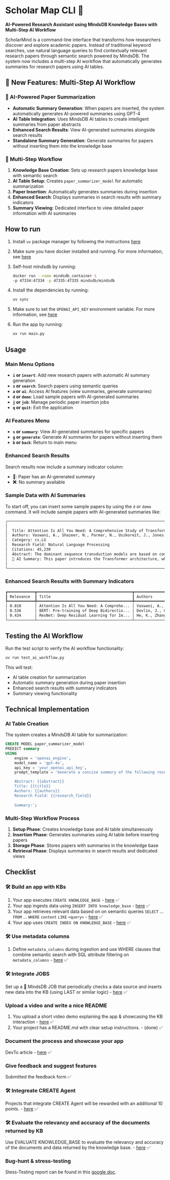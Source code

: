 # Scholar Map CLI 🧠

**AI-Powered Research Assistant using MindsDB Knowledge Bases with Multi-Step AI Workflow**

ScholarMind is a command-line interface that transforms how researchers discover and explore academic papers. Instead of traditional keyword searches, use natural language queries to find contextually relevant research papers through semantic search powered by MindsDB. The system now includes a multi-step AI workflow that automatically generates summaries for research papers using AI tables.

## 🚀 New Features: Multi-Step AI Workflow

### 🤖 AI-Powered Paper Summarization
- **Automatic Summary Generation**: When papers are inserted, the system automatically generates AI-powered summaries using GPT-4
- **AI Table Integration**: Uses MindsDB AI tables to create intelligent summaries from paper abstracts
- **Enhanced Search Results**: View AI-generated summaries alongside search results
- **Standalone Summary Generation**: Generate summaries for papers without inserting them into the knowledge base

### 🔗 Multi-Step Workflow
1. **Knowledge Base Creation**: Sets up research papers knowledge base with semantic search
2. **AI Table Setup**: Creates `paper_summarizer_model` for automatic summarization
3. **Paper Insertion**: Automatically generates summaries during insertion
4. **Enhanced Search**: Displays summaries in search results with summary indicators
5. **Summary Viewing**: Dedicated interface to view detailed paper information with AI summaries

## How to run

1. Install `uv` package manager by following the instructions [here](https://docs.astral.sh/uv/getting-started/installation/)

2. Make sure you have docker installed and running. For more information, see [here](https://docs.docker.com/get-docker/)

3. Self-host mindsdb by running:
    ```bash
    docker run --name mindsdb_container \
    -p 47334:47334 -p 47335:47335 mindsdb/mindsdb
    ```

4. Install the dependencies by running:
    ```bash
    uv sync
    ```

5. Make sure to set the `OPENAI_API_KEY` environment variable. For more information, see [here](https://platform.openai.com/docs/api-reference/introduction)

6. Run the app by running:
    ```bash
    uv run main.py
    ```

## Usage

### Main Menu Options
- **`i` or `insert`**: Add new research papers with automatic AI summary generation
- **`s` or `search`**: Search papers using semantic queries
- **`a` or `ai`**: Access AI features (view summaries, generate summaries)
- **`d` or `demo`**: Load sample papers with AI-generated summaries
- **`j` or `job`**: Manage periodic paper insertion jobs
- **`q` or `quit`**: Exit the application

### AI Features Menu
- **`s` or `summary`**: View AI-generated summaries for specific papers
- **`g` or `generate`**: Generate AI summaries for papers without inserting them
- **`b` or `back`**: Return to main menu

### Enhanced Search Results
Search results now include a summary indicator column:
- **📝**: Paper has an AI-generated summary
- **❌**: No summary available

### Sample Data with AI Summaries
To start off, you can insert some sample papers by using the `d` or `demo` command. It will include sample papers with AI-generated summaries like:

```bash
╭─────────────────────────────────────────────────────────────────────────────────── Sample Paper 1 ───────────────────────────────────────────────────────────────────────────────────╮
│                                                                                                                                                                                      │
│  Title: Attention Is All You Need: A Comprehensive Study of Transformer Architecture                                                                                                 │
│  Authors: Vaswani, A., Shazeer, N., Parmar, N., Uszkoreit, J., Jones, L., Gomez, A.N., Kai...                                                                                        │
│  Category: cs.LG                                                                                                                                                                     │
│  Research Field: Natural Language Processing                                                                                                                                         │
│  Citations: 45,230                                                                                                                                                                   │
│  Abstract: The dominant sequence transduction models are based on complex recurrent or convolutional neural networks that include an encoder and a decoder. The b...                 │
│  🤖 AI Summary: This paper introduces the Transformer architecture, which uses attention mechanisms instead of recurrence or convolutions for sequence transduction. The model achieves superior performance on machine translation tasks while being more parallelizable and faster to train than previous approaches. │
│                                                                                                                                                                                      │
╰──────────────────────────────────────────────────────────────────────────────────────────────────────────────────────────────────────────────────────────────────────────────────────╯
```

### Enhanced Search Results with Summary Indicators
```bash
┏━━━━━━━━━━━━┳━━━━━━━━━━━━━━━━━━━━━━━━━━━━━━━━━━━━━━━━━━┳━━━━━━━━━━━━━━━━━━━━━━━━━━━┳━━━━━━━━━━━━━━━━━━━━━━┳━━━━━━━━━━━━┳━━━━━━━━━━┓
┃ Relevance  ┃ Title                                    ┃ Authors                   ┃ Field                ┃ Category   ┃ Summary  ┃
┡━━━━━━━━━━━━╇━━━━━━━━━━━━━━━━━━━━━━━━━━━━━━━━━━━━━━━━━━╇━━━━━━━━━━━━━━━━━━━━━━━━━━━╇━━━━━━━━━━━━━━━━━━━━━━╇━━━━━━━━━━━━╇━━━━━━━━━━┩
│ 0.810      │ Attention Is All You Need: A Comprehe... │ Vaswani, A., Shazeer, ... │ Natural Language ... │ cs.LG      │ 📝       │
│ 0.536      │ BERT: Pre-training of Deep Bidirectio... │ Devlin, J., Chang, M.W... │ Natural Language ... │ cs.CL      │ 📝       │
│ 0.434      │ ResNet: Deep Residual Learning for Im... │ He, K., Zhang, X., Ren... │ Computer Vision      │ cs.CV      │ 📝       │
└────────────┴──────────────────────────────────────────┴───────────────────────────┴──────────────────────┴────────────┴──────────┘
```

## Testing the AI Workflow

Run the test script to verify the AI workflow functionality:

```bash
uv run test_ai_workflow.py
```

This will test:
- AI table creation for summarization
- Automatic summary generation during paper insertion
- Enhanced search results with summary indicators
- Summary viewing functionality

## Technical Implementation

### AI Table Creation
The system creates a MindsDB AI table for summarization:

```sql
CREATE MODEL paper_summarizer_model
PREDICT summary
USING
    engine = 'openai_engine',
    model_name = 'gpt-4o',
    api_key = 'your_openai_api_key',
    prompt_template = 'Generate a concise summary of the following research paper abstract. Focus on the key contributions, methodology, and findings. Keep the summary under 200 words and make it accessible to researchers in the field.

    Abstract: {{abstract}}
    Title: {{title}}
    Authors: {{authors}}
    Research Field: {{research_field}}
    
    Summary:';
```

### Multi-Step Workflow Process
1. **Setup Phase**: Creates knowledge base and AI table simultaneously
2. **Insertion Phase**: Generates summaries using AI table before inserting papers
3. **Storage Phase**: Stores papers with summaries in the knowledge base
4. **Retrieval Phase**: Displays summaries in search results and dedicated views

## Checklist

### 🛠️ Build an app with KBs

1. Your app executes `CREATE KNOWLEDGE_BASE` - [here](https://github.com/ChiragAgg5k/scholar-map/blob/9dc1420c07d0231c9f039f09e8eb681fff5dc5d3/src/mindsdb_manager.py#L78) ✅
2.  Your app ingests data using `INSERT INTO knowledge_base` - [here](https://github.com/ChiragAgg5k/scholar-map/blob/9dc1420c07d0231c9f039f09e8eb681fff5dc5d3/src/mindsdb_manager.py#L161) ✅
3. Your app retrieves relevant data based on on semantic queries `SELECT` ... `FROM` ... `WHERE` `content` `LIKE` `<query>` - [here](https://github.com/ChiragAgg5k/scholar-map/blob/9dc1420c07d0231c9f039f09e8eb681fff5dc5d3/src/mindsdb_manager.py#L253) ✅
4. Your app uses `CREATE INDEX ON KNOWLEDGE_BASE` - [here](https://github.com/ChiragAgg5k/scholar-map/blob/9dc1420c07d0231c9f039f09e8eb681fff5dc5d3/src/mindsdb_manager.py#L116) ✅

### 🛠️ Use metadata columns

1. Define `metadata_columns` during ingestion and use WHERE clauses that combine semantic search with SQL attribute filtering on `metadata_columns` - [here](https://github.com/ChiragAgg5k/scholar-map/blob/9dc1420c07d0231c9f039f09e8eb681fff5dc5d3/src/mindsdb_manager.py#L90) ✅

### 🛠️ Integrate JOBS

Set up a 🔗 MindsDB JOB that periodically checks a data source and inserts new data into the KB (using LAST or similar logic) - [here](https://github.com/ChiragAgg5k/scholar-map/blob/2631f1818607633c780c4b8b734bc26c4b37d979/src/job_manager.py#L36) ✅

### Upload a video and write a nice README

1. You upload a short video demo explaining the app & showcasing the KB interaction - [here](https://www.youtube.com/watch?v=4ZksrrIPWp4) ✅
2. Your project has a README.md with clear setup instructions. - (done) ✅

### Document the process and showcase your app

DevTo article - [here](https://dev.to/chiragagg5k/creating-knowledge-bases-using-mindsdb-1a33) ✅

### Give feedback and suggest features

Submitted the feedback form ✅

### 🛠️ Integreate CREATE Agent

Projects that integrate CREATE Agent will be rewarded with an additional 10 points. - [here](https://github.com/ChiragAgg5k/scholar-map/blob/2631f1818607633c780c4b8b734bc26c4b37d979/src/mindsdb_manager.py#L241) ✅

### 🛠️ Evaluate the relevancy and accuracy of the documents returned by KB

Use EVALUATE KNOWLEDGE_BASE to evaluate the relevancy and accuracy of the documents and data returned by the knowledge base. - [here](https://github.com/ChiragAgg5k/scholar-map/blob/2631f1818607633c780c4b8b734bc26c4b37d979/src/mindsdb_manager.py#L756) ✅

### Bug-hunt & stress-testing

Stess-Testing report can be found in this [google doc](https://docs.google.com/document/d/1eNg6RNxV-PNjDIxybGkUDtmlBq7Uk1hJ2HK6-heTeHY/edit?usp=sharing).